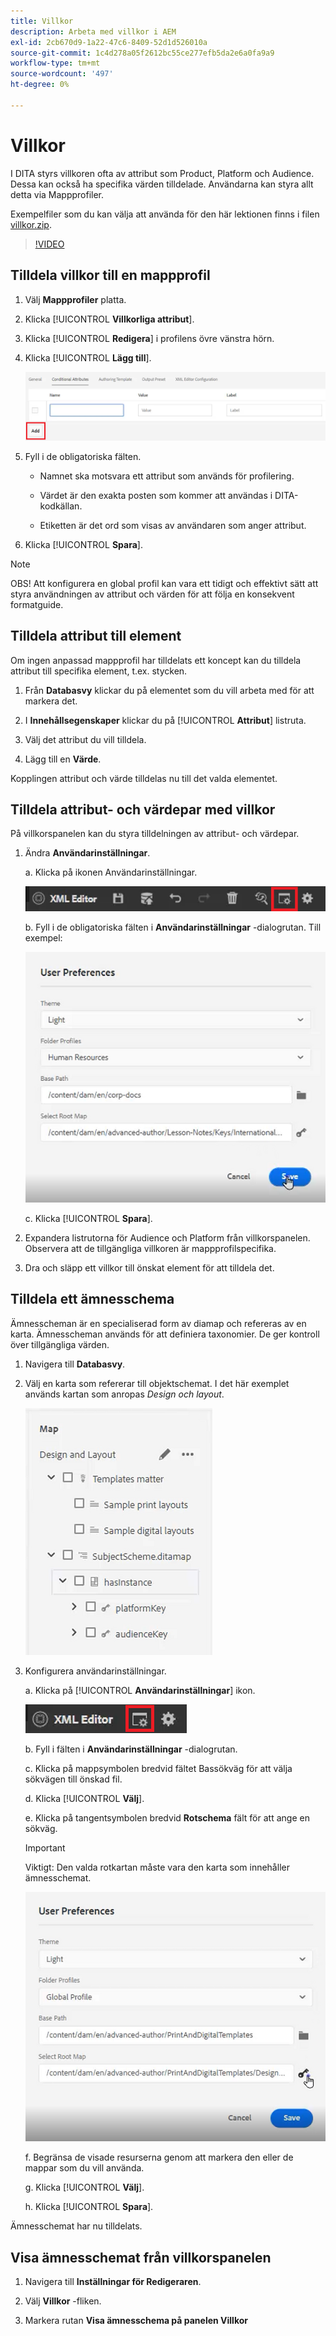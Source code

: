 ```yaml
---
title: Villkor
description: Arbeta med villkor i AEM
exl-id: 2cb670d9-1a22-47c6-8409-52d1d526010a
source-git-commit: 1c4d278a05f2612bc55ce277efb5da2e6a0fa9a9
workflow-type: tm+mt
source-wordcount: '497'
ht-degree: 0%

---
```


# Villkor

I DITA styrs villkoren ofta av attribut som Product, Platform och Audience. Dessa kan också ha specifika värden tilldelade. Användarna kan styra allt detta via Mappprofiler.

Exempelfiler som du kan välja att använda för den här lektionen finns i filen [villkor.zip](assets/conditions.zip).

>[!VIDEO](https://video.tv.adobe.com/v/342755?quality=12&learn=on)

## Tilldela villkor till en mappprofil

1. Välj **Mappprofiler** platta.

2. Klicka [!UICONTROL **Villkorliga attribut**].

3. Klicka [!UICONTROL **Redigera**] i profilens övre vänstra hörn.

4. Klicka [!UICONTROL **Lägg till**].

   ![Villkor i mappprofiler](images/lesson-13/add-name.png)

5. Fyll i de obligatoriska fälten.

   - Namnet ska motsvara ett attribut som används för profilering.

   - Värdet är den exakta posten som kommer att användas i DITA-kodkällan.

   - Etiketten är det ord som visas av användaren som anger attribut.

6. Klicka [!UICONTROL **Spara**].

>[!NOTE]
>
>OBS! Att konfigurera en global profil kan vara ett tidigt och effektivt sätt att styra användningen av attribut och värden för att följa en konsekvent formatguide.

## Tilldela attribut till element

Om ingen anpassad mappprofil har tilldelats ett koncept kan du tilldela attribut till specifika element, t.ex. stycken.

1. Från **Databasvy** klickar du på elementet som du vill arbeta med för att markera det.

2. I **Innehållsegenskaper** klickar du på [!UICONTROL **Attribut**] listruta.

3. Välj det attribut du vill tilldela.

4. Lägg till en **Värde**.

Kopplingen attribut och värde tilldelas nu till det valda elementet.

## Tilldela attribut- och värdepar med villkor

På villkorspanelen kan du styra tilldelningen av attribut- och värdepar.

1. Ändra **Användarinställningar**.

   a. Klicka på ikonen Användarinställningar.

   ![Ikon för användarinställningar](images/lesson-13/user-prefs-icon.png)

   b. Fyll i de obligatoriska fälten i **Användarinställningar** -dialogrutan. Till exempel:

   ![Användarinställningar](images/lesson-13/user-preferences.png)

   c. Klicka [!UICONTROL **Spara**].

2. Expandera listrutorna för Audience och Platform från villkorspanelen. Observera att de tillgängliga villkoren är mappprofilspecifika.

3. Dra och släpp ett villkor till önskat element för att tilldela det.

## Tilldela ett ämnesschema

Ämnesscheman är en specialiserad form av diamap och refereras av en karta. Ämnesscheman används för att definiera taxonomier. De ger kontroll över tillgängliga värden.

1. Navigera till **Databasvy**.

2. Välj en karta som refererar till objektschemat. I det här exemplet används kartan som anropas _Design och layout_.

   ![Användarinställningar](images/lesson-13/subject-scheme-map.png)

3. Konfigurera användarinställningar.

   a. Klicka på [!UICONTROL **Användarinställningar**] ikon.

   ![Användarinställningar](images/lesson-13/user-prefs-icon-2.png)

   b. Fyll i fälten i **Användarinställningar** -dialogrutan.

   c. Klicka på mappsymbolen bredvid fältet Bassökväg för att välja sökvägen till önskad fil.

   d. Klicka [!UICONTROL **Välj**].

   e. Klicka på tangentsymbolen bredvid **Rotschema** fält för att ange en sökväg.

   >[!IMPORTANT]
   >
   >Viktigt: Den valda rotkartan måste vara den karta som innehåller ämnesschemat.

   ![Användarinställningar](images/lesson-13/user-preferences-2.png)

   f. Begränsa de visade resurserna genom att markera den eller de mappar som du vill använda.

   g. Klicka [!UICONTROL **Välj**].

   h. Klicka [!UICONTROL **Spara**].

Ämnesschemat har nu tilldelats.

## Visa ämnesschemat från villkorspanelen

1. Navigera till **Inställningar för Redigeraren**.

2. Välj **Villkor** -fliken.

3. Markera rutan **Visa ämnesschema på panelen Villkor**
